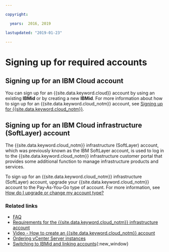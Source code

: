 ```yaml
---

copyright:

  years:  2016, 2019

lastupdated: "2019-01-23"

---
```


# Signing up for required accounts

## Signing up for an IBM Cloud account

You can sign up for an {{site.data.keyword.cloud}} account by using an existing **IBMid** or by creating a new **IBMid**. For more information about how to sign up for an {{site.data.keyword.cloud_notm}} account, see [Signing up for {{site.data.keyword.cloud_notm}}](/docs/account/adminpublic.html).

## Signing up for an IBM Cloud infrastructure (SoftLayer) account

The {{site.data.keyword.cloud_notm}} infrastructure (SoftLayer) account, which was previously known as the IBM SoftLayer account, is used to log in to the {{site.data.keyword.cloud_notm}} infrastructure customer portal that provides some additional function to manage infrastructure products and services.

To sign up for an {{site.data.keyword.cloud_notm}} infrastructure (SoftLayer) account, upgrade your {{site.data.keyword.cloud_notm}} account to the Pay-As-You-Go type of account. For more information, see [How do I upgrade or change my account type?](/docs/account/account_faq.html)

### Related links

* [FAQ](/docs/services/vmwaresolutions/vmonic/faq.html)
* [Requirements for the {{site.data.keyword.cloud_notm}} infrastructure account](/docs/services/vmwaresolutions/vmonic/slaccountrequirement.html)
* [Video - How to create an {{site.data.keyword.cloud_notm}} account](https://www.youtube.com/watch?v=HBkY-Fs1d6E)
* [Ordering vCenter Server instances](/docs/services/vmwaresolutions/vcenter/vc_orderinginstance.html)
* [Switching to IBMid and linking accounts](/docs/admin/softlayerlink.html){:new_window}
